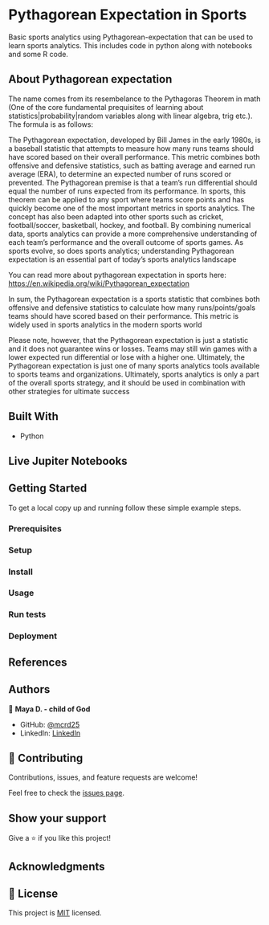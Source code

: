 # Pythagorean Expectation in Sports
Basic sports analytics using Pythagorean-expectation that can be used to learn sports analytics. This includes code in python along with notebooks and some R code.

## About Pythagorean expectation
The name comes from its resembelance to the Pythagoras Theorem in math (One of the core fundamental prequisites of learning about statistics|probability|random variables along with linear algebra, trig etc.). The formula is as follows:

The Pythagorean expectation, developed by Bill James in the early 1980s, is a baseball statistic that attempts to measure how many runs teams should have scored based on their overall performance. This metric combines both offensive and defensive statistics, such as batting average and earned run average (ERA), to determine an expected number of runs scored or prevented. The Pythagorean premise is that a team’s run differential should equal the number of runs expected from its performance. In sports, this theorem can be applied to any sport where teams score points and has quickly become one of the most important metrics in sports analytics. The concept has also been adapted into other sports such as cricket, football/soccer, basketball, hockey, and football. By combining numerical data, sports analytics can provide a more comprehensive understanding of each team’s performance and the overall outcome of sports games. As sports evolve, so does sports analytics; understanding Pythagorean expectation is an essential part of today’s sports analytics landscape 



You can read more about pythagorean expectation in sports here: https://en.wikipedia.org/wiki/Pythagorean_expectation



In sum, the Pythagorean expectation is a sports statistic that combines both offensive and defensive statistics to calculate how many runs/points/goals teams should have scored based on their performance. This metric is widely used in sports analytics in the modern sports world 

Please note, however, that the Pythagorean expectation is just a statistic and it does not guarantee wins or losses. Teams may still win games with a lower expected run differential or lose with a higher one. Ultimately, the Pythagorean expectation is just one of many sports analytics tools available to sports teams and organizations. Ultimately, sports analytics is only a part of the overall sports strategy, and it should be used in combination with other strategies for ultimate success 

## Built With

- Python

## Live Jupiter Notebooks




## Getting Started
To get a local copy up and running follow these simple example steps.

### Prerequisites

### Setup

### Install

### Usage

### Run tests

### Deployment


## References


## Authors

👤 **Maya D. - child of God**

- GitHub: [@mcrd25](https://github.com/mcrd25)
- LinkedIn: [LinkedIn](https://linkedin.com/in/mayadouglas)

## 🤝 Contributing

Contributions, issues, and feature requests are welcome!

Feel free to check the [issues page](../../issues/).

## Show your support

Give a ⭐️ if you like this project!

## Acknowledgments



## 📝 License

This project is [MIT](./LICENSE) licensed.
